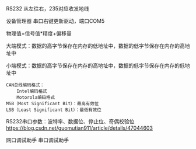 RS232    从左往右，235对应收发地线

设备管理器	串口右键更新驱动，端口COM5

物理值=信号值*精度+偏移量

大端模式：数据的高字节保存在内存的低地址中，数据的低字节保存在内存的高地址中

小端模式：数据的高字节保存在内存的高地址中，数据的低字节保存在内存的低地址中

```
CAN总线编码格式：
	Intel编码格式
	Motorola编码格式
MSB（Most Significant Bit）：最高有效位
LSB（Least Significant Bit）：最低有效位
```



RS232串口参数：波特率、数据位、停止位、奇偶校验位<https://blog.csdn.net/guomutian911/article/details/47044603>



网口调试助手
串口调试助手


